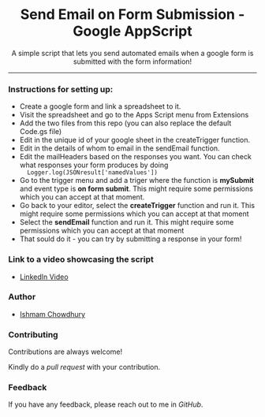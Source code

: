 <h1 align="center"> Send Email on Form Submission - Google AppScript </h1>

<p align="center"> A simple script that lets you send automated emails when a google form is submitted with the form information!</p>

<hr/>


<h3> Instructions for setting up: </h3>

<ul>
  <li>Create a google form and link a spreadsheet to it.</li>
  <li>Visit the spreadsheet and go to the Apps Script menu from Extensions</li>
  <li>Add the two files from this repo (you can also replace the default Code.gs file)</li>
  <li>Edit in the unique id of your google sheet in the createTrigger function.</li>
  <li>Edit in the details of whom to email in the sendEmail function.</li>
  <li>Edit the mailHeaders based on the responses you want. You can check what responses your form produces by doing <code>
  Logger.log(JSONresult['namedValues'])</code></li>
  <li>Go to the trigger menu and add a triger where the function is <b>mySubmit</b> and event type is <b>on form submit</b>. This might require some permissions which you can accept at that moment.</li>
  <li>Go back to your editor, select the <b>createTrigger</b> function and run it. This might require some permissions which you can accept at that moment</li>
  <li>Select the <b>sendEmail</b> function and run it. This might require some permissions which you can accept at that moment</li>
  <li>That sould do it - you can try by submitting a response in your form!</li>
</ul>

<h3>Link to a video showcasing the script</h3>

- [LinkedIn Video](https://linkedin.com)


<h3>Author</h3>

- [Ishmam Chowdhury](https://github.com/Ishmam156)

<h3>Contributing</h3>
<p>Contributions are always welcome!</p>
<p>Kindly do a <i>pull request</i> with your contribution.</p>

<h3>Feedback</h3>
<p>If you have any feedback, please reach out to me in <i>GitHub</i>.</p>

